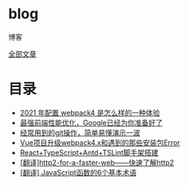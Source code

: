 # blog
博客

[全部文章](https://github.com/zqinmiao/blog/issues)

# 目录
* [2021 年配置 webpack4 是怎么样的一种体验](https://github.com/zqinmiao/blog/issues/11)
* [最强前端性能优化，Google已经为你准备好了](https://github.com/zqinmiao/blog/issues/10)
* [经常用到的git操作，简单易懂演示一波](https://github.com/zqinmiao/blog/issues/2)
* [Vue项目升级webpack4.x和遇到的那些安装包Error](https://github.com/zqinmiao/blog/issues/4)
* [React+TypeScript+Antd+TSLint脚手架搭建](https://github.com/zqinmiao/blog/issues/7)
* [[翻译]http2-for-a-faster-web——快速了解http2](https://github.com/zqinmiao/blog/issues/8)
* [[翻译] JavaScript函数的6个基本术语](https://github.com/zqinmiao/blog/issues/9)


